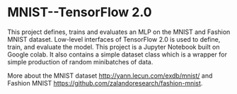 # MNIST--TensorFlow 2.0

This project defines, trains and evaluates an MLP on the MNIST and Fashion MNIST dataset. Low-level interfaces of TensorFlow 2.0 is used to define, train, and evaluate the model. This project is a Jupyter Notebook built on Google colab. It also contains a simple dataset class which is a wrapper for simple production of random minibatches of data.

More about the MNIST dataset http://yann.lecun.com/exdb/mnist/ and Fashion MNIST https://github.com/zalandoresearch/fashion-mnist.
